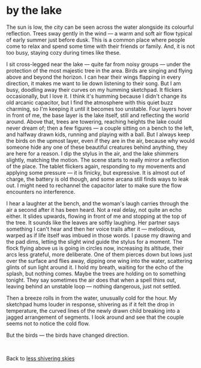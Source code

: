 # by the lake

The sun is low, the city can be seen across the water alongside its colourful reflection. Trees sway gently in the wind — a warm and soft air flow typical of early summer just before dusk. This is a common place where people come to relax and spend some time with their friends or family. And, it is not too busy, staying cozy during times like these.

I sit cross-legged near the lake — quite far from noisy groups — under the protection of the most majestic tree in the area. Birds are singing and flying above and beyond the horizon. I can hear their wings flapping in every direction, it makes me want to lie down listening to their song. But I am busy, doodling away their curves on my humming sketchpad. It flickers occasionally, but I love it. I think it's humming because I didn't change its old arcanic capacitor, but I find the atmosphere with this quiet buzz charming, so I'm keeping it until it becomes too unstable.
Four layers hover in front of me, the base layer is the lake itself, still and reflecting the world around. Above that, trees are towering, reaching heights the lake could never dream of; then a few figures — a couple sitting on a bench to the left, and halfway drawn kids, running and playing with a ball. But I always keep the birds on the upmost layer, even if they are in the air, because why would someone hide any one of these beautiful creatures behind anything, they are here for a reason. I dip the stylus in the air, and the lake shimmers slightly, matching the motion. The scene starts to really mirror a reflection of the place. The tablet flickers again, responding to my movements and applying some pressure — it is finicky, but expressive. It is almost out of charge, the battery is old though, and some arcana still finds ways to leak out. I might need to rechannel the capacitor later to make sure the flow encounters no interference.

I hear a laughter at the bench, and the woman's laugh carries through the air a second after it has been heard. Not a real delay, not quite an echo either. It slides upwards, flowing in front of me and stopping at the top of the tree. It sounds like the leaves are softly laughing. Her partner says something I can't hear and then her voice trails after it — melodious, warped as if life itself was imbued in those words. I pause my drawing and the pad dims, letting the slight wind guide the stylus for a moment. The flock flying above us is going in circles now, increasing its altitude, their arcs less grateful, more deliberate. One of them pierces down but lows just over the surface and flies away, dipping one wing into the water, scattering glints of sun light around it. I hold my breath, waiting for the echo of the splash, but nothing comes. Maybe the trees are holding on to something tonight. They say sometimes the air does that when a spell thins out, leaving behind an unstable loop — nothing dangerous, just not settled.

Then a breeze rolls in from the water, unusually cold for the hour. My sketchpad hums louder in response, shivering as if it felt the drop in temperature, the curved lines of the newly drawn child breaking into a jagged arrangement of segments. I look around and see that the couple seems not to notice the cold flow.

But the birds — the birds have changed direction.

<br>

Back to [less shivering skies](../things)